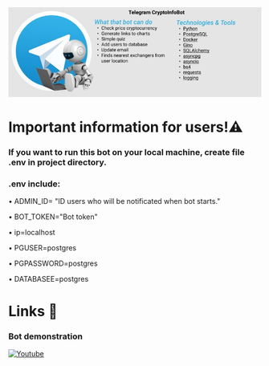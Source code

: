 ![Header](https://github.com/Brainisthekey/Telegram-CryptoInfoBot/blob/master/data/Project_image.png)

# Important information for users!⚠️
### If you want to run this bot on your local machine, create file .env in project directory.
### .env include:
• ADMIN_ID= "ID users who will be notificated when bot starts."  

• BOT_TOKEN="Bot token"  

• ip=localhost  

• PGUSER=postgres  

• PGPASSWORD=postgres  

• DATABASEE=postgres  

# Links 🔗
### Bot demonstration
[![Youtube](https://img.shields.io/badge/-Youtube-090909?style=for-the-badge&logo=Youtube)](https://youtu.be/f9Zky27D7Xg)
